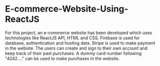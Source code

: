 # E-commerce-Website-Using-ReactJS
For this project, an e-commerce website has been developed which uses technologies like ReactJS API, HTML and CSS. Firebase is used for database,
authentication and hosting data. Stripe is used to make payment in the webiste. The users can create and sign to their own account and keep track of their past purchases.
A dummy card number following "4242...." can be used to make purchases in the website.
